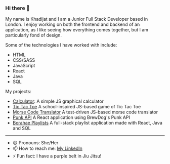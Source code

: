 ### Hi there 👋

My name is Khadijat and I am a Junior Full Stack Developer based in London. I enjoy working on both the frontend and backend of an application, as I like seeing how everything comes together, but I am particularly fond of design.

Some of the technologies I have worked with include:
- HTML
- CSS/SASS
- JavaScript
- React
- Java
- SQL

My projects:
- <a href="https://github.com/Khadijat98/calculator-challenge">Calculator</a>: A simple JS graphical calculator
- <a href="https://github.com/Khadijat98/tic-tac-toe">Tic Tac Toe</a> A school-inspired JS-based game of Tic Tac Toe
- <a href="https://github.com/Khadijat98/morse-code-translator">Morse Code Translator</a> A test-driven JS-based morse code translator
- <a href="https://github.com/Khadijat98/punk-api">Punk API</a> A React application using BrewDog's Punk API
- <a href="https://github.com/Khadijat98/playlist-client">Borahae Playlists</a> A full-stack playlist application made with React, Java and SQL

-------------------------------------------------------------------------------
- 😄 Pronouns: She/Her
- 📫 How to reach me: <a href="https://www.linkedin.com/in/khadijat-oyeleye-726a2216a/">My LinkedIn</a>
- ⚡ Fun fact: I have a purple belt in Jiu Jitsu!

<!--
**Khadijat98/Khadijat98** is a ✨ _special_ ✨ repository because its `README.md` (this file) appears on your GitHub profile.

Here are some ideas to get you started:

- 🔭 I’m currently working on ...
- 🌱 I’m currently learning ...
- 👯 I’m looking to collaborate on ...
- 🤔 I’m looking for help with ...
- 💬 Ask me about ...
- 📫 How to reach me: ...
- 😄 Pronouns: ...
- ⚡ Fun fact: ...
-->
